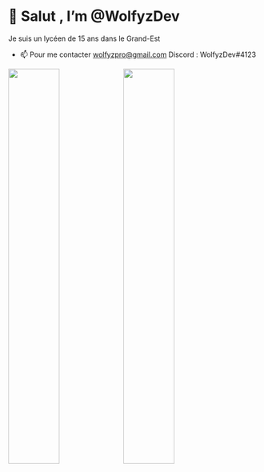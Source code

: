 # 👋 Salut , I’m @WolfyzDev

Je suis un lycéen de 15 ans dans le Grand-Est 
- 📫 Pour me contacter
    wolfyzpro@gmail.com
    Discord : WolfyzDev#4123


<img align="left" width="45%" src="https://github-readme-stats.vercel.app/api?username=WolfyzDev&show_icons=true&count_private=true&hide_border=true&theme=tokyonight">
<img align="left" width="45%" src="https://github-readme-stats.vercel.app/api/top-langs?username=WolfyzDev&show_icons=true&hide_border=true&theme=tokyonight&layout=compact">
